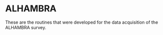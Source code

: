 # ALHAMBRA
These are the routines that were developed for the data acquisition of the ALHAMBRA survey. 
